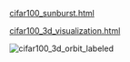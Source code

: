 
[cifar100_sunburst.html](https://github.com/user-attachments/files/22903266/cifar100_sunburst.html)

[cifar100_3d_visualization.html](https://github.com/user-attachments/files/22903292/cifar100_3d_visualization.html)

![cifar100_3d_orbit_labeled](https://github.com/user-attachments/assets/0049d5d8-0dd9-43ec-b651-3dc8f53e5e22)
